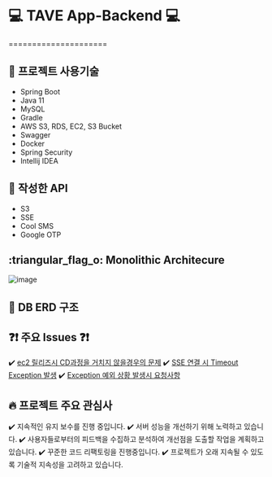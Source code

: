 # :computer: TAVE App-Backend :computer:
=====================

:hammer: 프로젝트 사용기술
---------------
- Spring Boot
- Java 11
- MySQL
- Gradle
- AWS S3, RDS, EC2, S3 Bucket
- Swagger
- Docker
- Spring Security
- Intellij IDEA


:wrench: 작성한 API
---------------
- S3
- SSE
- Cool SMS
- Google OTP


:triangular_flag_o: Monolithic Architecure
---------------
![image](https://github.com/Team-Crackdown/TAVE-Backend/assets/109260733/9af2df2d-dc38-49af-91cd-3a2f8228a3d7)


:pushpin: DB ERD 구조
---------------


:question::exclamation: 주요 Issues :question::exclamation:
---------------
:heavy_check_mark: [ec2 릴리즈시 CD과정을 거치지 않을경우의 문제](https://github.com/Team-Crackdown/TAVE-Backend/issues/3)
:heavy_check_mark: [SSE 연결 시 Timeout Exception 발생](https://github.com/Team-Crackdown/TAVE-Backend/issues/7)
:heavy_check_mark: [Exception 예외 상황 발생시 요청사항]([https://github.com/Team-Crackdown/TAVE-Backend/issues/3](https://github.com/Team-Crackdown/TAVE-Backend/issues/9))


:fire: 프로젝트 주요 관심사
---------------
:heavy_check_mark: 지속적인 유지 보수를 진행 중입니다.
:heavy_check_mark: 서버 성능을 개선하기 위해 노력하고 있습니다.
:heavy_check_mark: 사용자들로부터의 피드백을 수집하고 분석하여 개선점을 도출할 작업을 계획하고 있습니다.
:heavy_check_mark: 꾸준한 코드 리팩토링을 진행중입니다.
:heavy_check_mark: 프로젝트가 오래 지속될 수 있도록 기술적 지속성을 고려하고 있습니다.